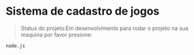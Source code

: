 <h1>Sistema de cadastro de jogos</h1>

>Status do projeto:Em desenvolvimento
para rodar o projeto na sua maquina por favor presione:


```
node.js
```
